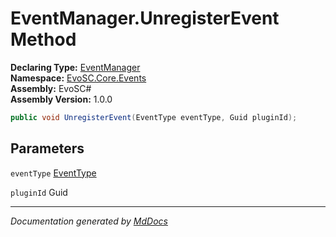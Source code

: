 ﻿<!--  
  <auto-generated>   
    The contents of this file were generated by a tool.  
    Changes to this file may be list if the file is regenerated  
  </auto-generated>   
-->

# EventManager.UnregisterEvent Method

**Declaring Type:** [EventManager](../index.md)  
**Namespace:** [EvoSC.Core.Events](../../index.md)  
**Assembly:** EvoSC\#  
**Assembly Version:** 1.0.0

```csharp
public void UnregisterEvent(EventType eventType, Guid pluginId);
```

## Parameters

`eventType`  [EventType](../../EventType/index.md)

`pluginId`  Guid

___

*Documentation generated by [MdDocs](https://github.com/ap0llo/mddocs)*
